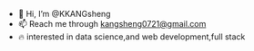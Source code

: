 - 👋 Hi, I’m @KKANGsheng
- 📫 Reach me through kangsheng0721@gmail.com 
- :fire: interested in data science,and web development,full stack

<!---
KKANGsheng/KKANGsheng is a ✨ special ✨ repository because its `README.md` (this file) appears on your GitHub profile.
You can click the Preview link to take a look at your changes.
--->
